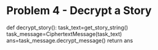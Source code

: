 # Problem 4 - Decrypt a Story

def decrypt_story():
    task_text=get_story_string()
    task_message=CiphertextMessage(task_text)
    ans=task_message.decrypt_message()
    return ans
